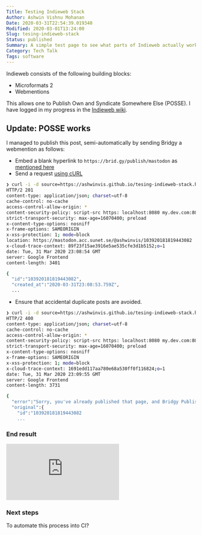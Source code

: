 ```yaml
---
Title: Testing Indieweb Stack
Author: Ashwin Vishnu Mohanan
Date: 2020-03-31T22:54:39.019340
Modified: 2020-03-01T13:24:00
Slug: tesing-indieweb-stack
Status: published
Summary: A simple test page to see what parts of Indieweb actually works
Category: Tech Talk
Tags: software
---
```


Indieweb consists of the following building blocks:

- Microformats 2
- Webmentions

This allows one to Publish Own and Syndicate Somewhere Else (POSSE). I have
logged in my progress in the [Indieweb
wiki](https://indieweb.org/User:Ashwin.info.tm).

## Update: POSSE works

I managed to publish this post, semi-automatically by sending Bridgy a
webmention as follows:

- Embed a blank hyperlink to `https://brid.gy/publish/mastodon` as
  [mentioned here](https://brid.gy/about#webmentions)
- Send a request [using cURL](https://indieweb.org/Webmention-developer#How_to_send_webmentions_with_cURL)

```bash
❯ curl -i -d source=https://ashwinvis.github.io/tesing-indieweb-stack.html -d target=https://brid.gy/publish/mastodon https://brid.gy/publish/webmention
HTTP/2 201 
content-type: application/json; charset=utf-8
cache-control: no-cache
access-control-allow-origin: *
content-security-policy: script-src https: localhost:8080 my.dev.com:8080 'unsafe-inline'; frame-ancestors 'self'; report-uri /csp-report;
strict-transport-security: max-age=16070400; preload
x-content-type-options: nosniff
x-frame-options: SAMEORIGIN
x-xss-protection: 1; mode=block
location: https://mastodon.acc.sunet.se/@ashwinvis/103920181819443082
x-cloud-trace-context: 89f23f15ae3916e5ae535cfe3d1b5152;o=1
date: Tue, 31 Mar 2020 23:08:54 GMT
server: Google Frontend
content-length: 3401

{
  "id":"103920181819443082",
  "created_at":"2020-03-31T23:08:53.759Z",
  ...
```

- Ensure that accidental duplicate posts are avoided.

```bash
❯ curl -i -d source=https://ashwinvis.github.io/tesing-indieweb-stack.html -d target=https://brid.gy/publish/mastodon https://brid.gy/publish/webmention
HTTP/2 400 
content-type: application/json; charset=utf-8
cache-control: no-cache
access-control-allow-origin: *
content-security-policy: script-src https: localhost:8080 my.dev.com:8080 'unsafe-inline'; frame-ancestors 'self'; report-uri /csp-report;
strict-transport-security: max-age=16070400; preload
x-content-type-options: nosniff
x-frame-options: SAMEORIGIN
x-xss-protection: 1; mode=block
x-cloud-trace-context: 1691edd117aa780e68a530ff0f116824;o=1
date: Tue, 31 Mar 2020 23:09:55 GMT
server: Google Frontend
content-length: 3731

{
  "error":"Sorry, you've already published that page, and Bridgy Publish doesn't support updating existing posts. Details: https://github.com/snarfed/bridgy/issues/84",
  "original":{
    "id":"103920181819443082
    ...
```

### End result

<iframe src="https://mastodon.acc.sunet.se/@ashwinvis/103920181819443082/embed" class="mastodon-embed" style="max-width: 100%; border: 0" allowfullscreen="allowfullscreen"></iframe><script src="https://mastodon.acc.sunet.se/embed.js" async="async"></script>

### Next steps

To automate this process into CI?
